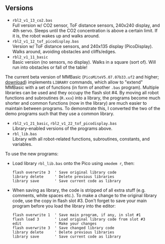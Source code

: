 ## Versions

- `rbl2_v1_13_co2.bas`  
  Full version w/ CO2 sensor, ToF distance sensors, 240x240 display, and 4th servo. Sleeps until the CO2 concentration is above a certain limit. If it is, the robot wakes up and walks around.
- `rbl2_v1_12_tof_picodisplay.bas`  
  Version w/ ToF distance sensors, and 240x135 display (PicoDisplay). Walks around, avoiding obstacles and cliffs/edges.
- `rbl2_v1_11_basic`  
  Basic version (no sensors, no display). Walks in a square (sort of). Will run into obstacles or fall of the table!
  
The current beta version of MMBasic (`PicoMiteV5.07.07b33.uf2` and higher; [download](https://geoffg.net/picomite.html)) implements `LIBRARY` commands, which allow to "extend" MMBasic with a set of functions (in form of another `.bas` program). Multiple libraries can be used and they occupy the flash slot #4. By moving all robot functions and subroutines (`R.xxx`) into a library, the programs become much shorter and common functions (now in the library) are much easier to maintain between programs. To demonstrate this, I converted the two of the demo programs such that they use a common library.

- `rbl2_v1_21_basic`, `rbl2_v1_22_tof_picodisplay.bas`  
  Library-enabled versions of the programs above. 
- `rbl_lib.bas`  
  Library with all robot-related functions, subroutines, constants, and variables.

To use the new programs:
- Load library `rbl_lib.bas` onto the Pico using `xmodem r`, then:
     ```
     flash overwrite 3  ' Save original library code
     library delete     ' Delete previous libraries 
     library save       ' Save current code as library
     ```
- When saving as library, the code is stripped of all extra stuff (e.g. comments, white spaces etc.). To make a change to the original library code, use the copy in flash slot #3. Don't forget to save your main program before you load the library into the editor:
     ```
     flash overwrite 1  ' Save main program, if any, in slot #1
     flash load 3       ' Load original library code from slot #3
     edit               ' Make your changes
     flash overwrite 3  ' Save changed library code
     library delete     ' Delete previous libraries
     library save       ' Save current code as library
     ```
     
